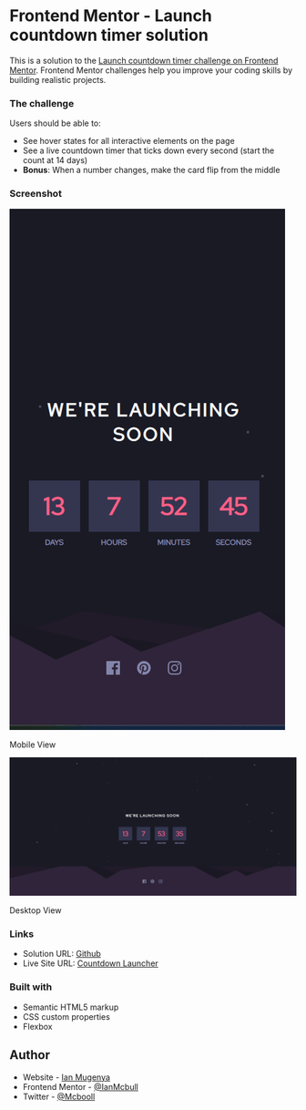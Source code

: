 # Frontend Mentor - Launch countdown timer solution

This is a solution to the [Launch countdown timer challenge on Frontend Mentor](https://www.frontendmentor.io/challenges/launch-countdown-timer-N0XkGfyz-). Frontend Mentor challenges help you improve your coding skills by building realistic projects. 

### The challenge

Users should be able to:

- See hover states for all interactive elements on the page
- See a live countdown timer that ticks down every second (start the count at 14 days)
- **Bonus**: When a number changes, make the card flip from the middle

### Screenshot

![mobile view screenshot](./assets/mobile_screenshots.png)

Mobile View

![Desktop View Screenshot](./assets/desktop_screenshot.png)

Desktop View

### Links

- Solution URL: [Github](https://github.com/IanMcbull/frontend-mentor-launch-countdown-challenge)
- Live Site URL: [Countdown Launcher](https://launchcounterfrontendmentor.netlify.app/)


### Built with

- Semantic HTML5 markup
- CSS custom properties
- Flexbox



## Author

- Website - [Ian Mugenya](https://ianmugenya.netlify.app/)
- Frontend Mentor - [@IanMcbull](https://www.frontendmentor.io/profile/IanMcbull)
- Twitter - [@Mcbooll](https://twitter.com/McBooll)


